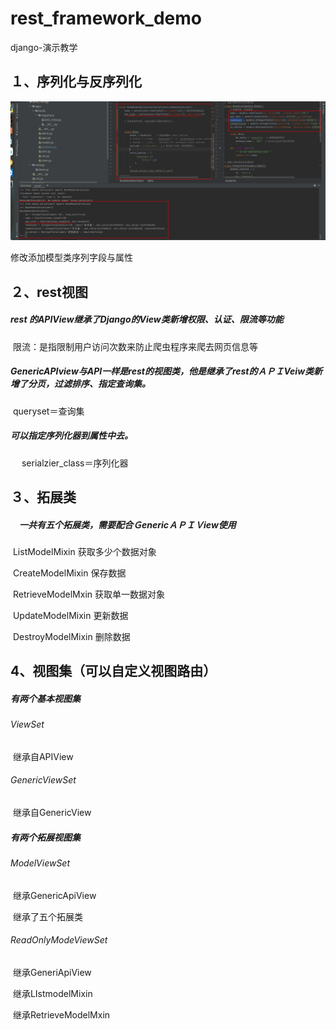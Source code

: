 # rest_framework_demo
django-演示教学

## １、序列化与反序列化



![image-20200819203435060](image/image-20200819203435060.png)

修改添加模型类序列字段与属性

## ２、rest视图

##### rest 的APIView继承了Django的View类新增权限、认证、限流等功能

​	限流：是指限制用户访问次数来防止爬虫程序来爬去网页信息等

##### GenericAPIview与API一样是rest的视图类，他是继承了rest的ＡＰＩVeiw类新增了分页，过滤排序、指定查询集。	

​	queryset＝查询集

##### 可以指定序列化器到属性中去。

​	　serialzier_class＝序列化器

## ３、拓展类　

##### 　一共有五个拓展类，需要配合ＧenericＡＰＩＶiew使用

​	ListModelMixin	获取多少个数据对象　　

​	CreateModelMixin	保存数据　

​	RetrieveModelMxin	获取单一数据对象　	　　　　

​	UpdateModelMixin	更新数据　

​	DestroyModelMixin 	删除数据　

## 4、视图集（可以自定义视图路由）

##### 有两个基本视图集

###### 	ViewSet

​		继承自APIView

###### 	GenericViewSet

​		继承自GenericView

##### 有两个拓展视图集

###### 	ModelViewSet 

​		继承GenericApiView

​		继承了五个拓展类

###### 	ReadOnlyModeViewSet

​		继承GeneriApiView

​		继承LIstmodelMixin

​		继承RetrieveModelMxin	





